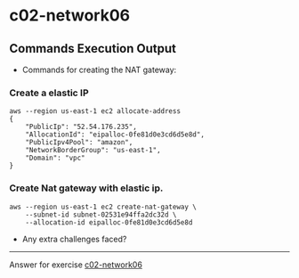 # c02-network06

## Commands Execution Output

- Commands for creating the NAT gateway:
### Create a elastic IP
```
aws --region us-east-1 ec2 allocate-address
{
    "PublicIp": "52.54.176.235",
    "AllocationId": "eipalloc-0fe81d0e3cd6d5e8d",
    "PublicIpv4Pool": "amazon",
    "NetworkBorderGroup": "us-east-1",
    "Domain": "vpc"
}
```

### Create Nat gateway with elastic ip.
```
aws --region us-east-1 ec2 create-nat-gateway \
    --subnet-id subnet-02531e94ffa2dc32d \
    --allocation-id eipalloc-0fe81d0e3cd6d5e8d
```

- Any extra challenges faced?

***
Answer for exercise [c02-network06](https://github.com/devopsacademyau/academy/blob/893381c6f0b69434d9e8597d3d4b1c17f9bc1371/classes/02class/exercises/c02-network06/README.md)